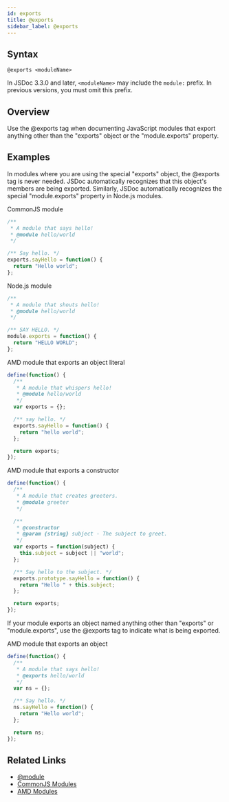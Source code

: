 ```yaml
---
id: exports
title: @exports
sidebar_label: @exports
---
```


## Syntax

`@exports <moduleName>`

In JSDoc 3.3.0 and later, `<moduleName>` may include the `module:` prefix. In previous versions, you must omit this prefix.

## Overview

Use the @exports tag when documenting JavaScript modules that export anything other than the "exports" object or the "module.exports" property.

## Examples

In modules where you are using the special "exports" object, the @exports tag is never needed. JSDoc automatically recognizes that this object's members are being exported. Similarly, JSDoc automatically recognizes the special "module.exports" property in Node.js modules.

CommonJS module

```js
/**
 * A module that says hello!
 * @module hello/world
 */

/** Say hello. */
exports.sayHello = function() {
  return "Hello world";
};
```

Node.js module

```js
/**
 * A module that shouts hello!
 * @module hello/world
 */

/** SAY HELLO. */
module.exports = function() {
  return "HELLO WORLD";
};
```

AMD module that exports an object literal

```js
define(function() {
  /**
   * A module that whispers hello!
   * @module hello/world
   */
  var exports = {};

  /** say hello. */
  exports.sayHello = function() {
    return "hello world";
  };

  return exports;
});
```

AMD module that exports a constructor

```js
define(function() {
  /**
   * A module that creates greeters.
   * @module greeter
   */

  /**
   * @constructor
   * @param {string} subject - The subject to greet.
   */
  var exports = function(subject) {
    this.subject = subject || "world";
  };

  /** Say hello to the subject. */
  exports.prototype.sayHello = function() {
    return "Hello " + this.subject;
  };

  return exports;
});
```

If your module exports an object named anything other than "exports" or "module.exports", use the @exports tag to indicate what is being exported.

AMD module that exports an object

```js
define(function() {
  /**
   * A module that says hello!
   * @exports hello/world
   */
  var ns = {};

  /** Say hello. */
  ns.sayHello = function() {
    return "Hello world";
  };

  return ns;
});
```

## Related Links

- [@module](./module.md)
- [CommonJS Modules](../jsdoc-examples/howto-commonjs-modules.md)
- [AMD Modules](..jsdoc-examples/howto-amd-modules.md)
